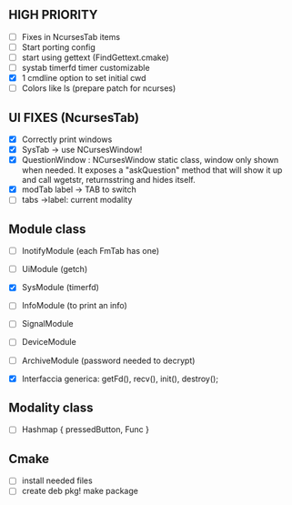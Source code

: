 ## HIGH PRIORITY
- [ ] Fixes in NcursesTab items
- [ ] Start porting config
- [ ] start using gettext (FindGettext.cmake)
- [ ] systab timerfd timer customizable
- [x] 1 cmdline option to set initial cwd
- [ ] Colors like ls (prepare patch for ncurses)

## UI FIXES (NcursesTab)
- [x] Correctly print windows
- [x] SysTab -> use NCursesWindow!
- [x] QuestionWindow : NCursesWindow static class, window only shown when needed. It exposes a "askQuestion" method that will show it up and call wgetstr, returnsstring and hides itself.
- [x] modTab label -> TAB to switch
- [ ] tabs ->label: current modality

## Module class
- [ ] InotifyModule (each FmTab has one)
- [ ] UiModule (getch)
- [x] SysModule (timerfd)
- [ ] InfoModule (to print an info)
- [ ] SignalModule
- [ ] DeviceModule
- [ ] ArchiveModule (password needed to decrypt)

- [x] Interfaccia generica: getFd(), recv(), init(), destroy();

## Modality class
- [ ] Hashmap { pressedButton, Func }

## Cmake
- [ ] install needed files
- [ ] create deb pkg! make package
